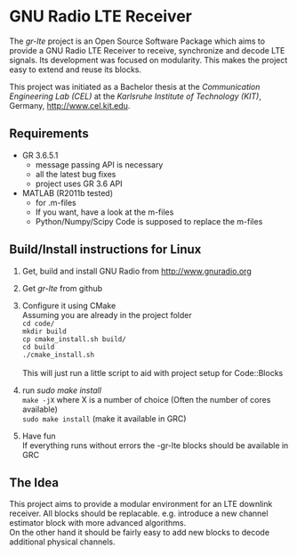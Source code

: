 GNU Radio LTE Receiver
================

The *gr-lte* project is an Open Source Software Package which aims to provide a GNU Radio LTE Receiver to receive, synchronize and decode LTE signals. Its development was focused on modularity. This makes the project easy to extend and reuse its blocks.

This project was initiated as a Bachelor thesis at the *Communication Engineering Lab (CEL)* at the *Karlsruhe Institute of Technology (KIT)*, Germany, <http://www.cel.kit.edu>.


Requirements
------------

- GR 3.6.5.1
    - message passing API is necessary
    - all the latest bug fixes
    - project uses GR 3.6 API
- MATLAB (R2011b tested)
    - for .m-files
    - If you want, have a look at the m-files
    - Python/Numpy/Scipy Code is supposed to replace the m-files


Build/Install instructions for Linux
------------------------------------

1. Get, build and install GNU Radio from <http://www.gnuradio.org>

2. Get *gr-lte* from github

3. Configure it using CMake<br>
Assuming you are already in the project folder<br>
`cd code/`<br>
`mkdir build`<br>
`cp cmake_install.sh build/`<br>
`cd build`<br>
`./cmake_install.sh`<br>  
This will just run a little script to aid with project setup for Code::Blocks

4. run *sudo make install*<br>
`make -jX` where X is a number of choice (Often the number of cores available)<br>
`sudo make install` (make it available in GRC)

5. Have fun<br>
If everything runs without errors the -gr-lte blocks should be available in GRC

The Idea
-------------
This project aims to provide a modular environment for an LTE downlink receiver. All blocks should be replacable. e.g. introduce a new channel estimator block with more advanced algorithms.<br>
On the other hand it should be fairly easy to add new blocks to decode additional physical channels. 